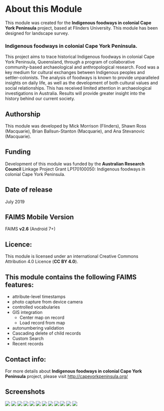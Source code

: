 # About this Module

This module was created for the **Indigenous foodways in colonial Cape York Peninsula** project, based at Flinders University. This module has been designed for landscape survey. 

### Indigenous foodways in colonial Cape York Peninsula. 

This project aims to trace historical Indigenous foodways in colonial Cape York Peninsula, Queensland, through a program of collaborative community-based archaeological and anthropological research. Food was a key medium for cultural exchanges between Indigenous peoples and settler-colonists. The analysis of foodways is known to provide unparalleled insights on daily life, as well as the development of both cultural values and social relationships. This has received limited attention in archaeological investigations in Australia. Results will provide greater insight into the history behind our current society.


## Authorship

This module was developed by Mick Morrison (Flinders), Shawn Ross (Macquarie), Brian Ballsun-Stanton (Macquarie), and Ana Stevanovic (Macquarie).

## Funding

Development of this module was funded by the **Australian Research Council** Linkage Project Grant LP170100050: Indigenous foodways in colonial Cape York Peninsula. 

## Date of release
July 2019

## FAIMS Mobile Version
FAIMS **v2.6** (Android 7+)

## Licence:
This module is licensed under an international Creative Commons Attribution 4.0 Licence (**CC BY 4.0**).


## This module contains the following FAIMS features: 
* attribute-level timestamps
* photo capture from device camera
* controlled vocabularies
* GIS integration
    - Center map on record
    - Load record from map
* autonumbering validation
* Cascading delete of child records
* Custom Search
* Recent records

## Contact info:

For more details about **Indigenous foodways in colonial Cape York Peninsula** project, please visit http://capeyorkpeninsula.org/

## Screenshots

<img src="Screenshots/Screenshot_20190509-170530.png"/>
<img src="Screenshots/Screenshot_20190509-170534.png"/>
<img src="Screenshots/Screenshot_20190509-170602.png"/>
<img src="Screenshots/Screenshot_20190509-170957.png"/>
<img src="Screenshots/Screenshot_20190509-171006.png"/>
<img src="Screenshots/Screenshot_20190509-171246.png"/>
<img src="Screenshots/Screenshot_20190509-171250.png"/>
<img src="Screenshots/Screenshot_20190509-171303.png"/>
<img src="Screenshots/Screenshot_20190509-171309.png"/>
<img src="Screenshots/Screenshot_20190509-171313.png"/>
<img src="Screenshots/Screenshot%20from%202019-05-09%2016-09-03.png"/>
<img src="Screenshots/Screenshot%20from%202019-05-09%2016-09-12.png"/>
